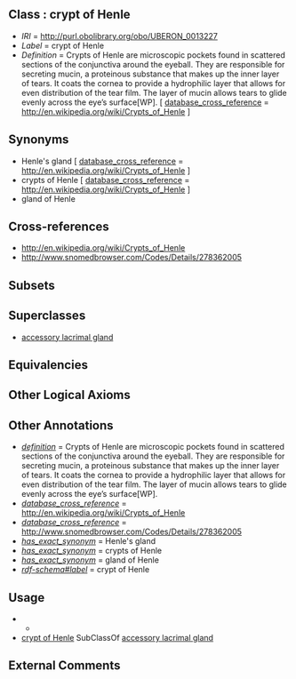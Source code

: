 
## Class : crypt of Henle

 * *IRI* = http://purl.obolibrary.org/obo/UBERON_0013227
 * *Label* = crypt of Henle
 * *Definition* = Crypts of Henle are microscopic pockets found in scattered sections of the conjunctiva around the eyeball. They are responsible for secreting mucin, a proteinous substance that makes up the inner layer of tears. It coats the cornea to provide a hydrophilic layer that allows for even distribution of the tear film. The layer of mucin allows tears to glide evenly across the eye’s surface[WP]. [ [database_cross_reference](../../ef/oboInOwl#hasDbXref.md) = http://en.wikipedia.org/wiki/Crypts_of_Henle ]

## Synonyms

 * Henle's gland [ [database_cross_reference](../../ef/oboInOwl#hasDbXref.md) = http://en.wikipedia.org/wiki/Crypts_of_Henle ]
 * crypts of Henle [ [database_cross_reference](../../ef/oboInOwl#hasDbXref.md) = http://en.wikipedia.org/wiki/Crypts_of_Henle ]
 * gland of Henle

## Cross-references

 * http://en.wikipedia.org/wiki/Crypts_of_Henle
 * http://www.snomedbrowser.com/Codes/Details/278362005

## Subsets


## Superclasses

 * [accessory lacrimal gland](../../UBERON/26/UBERON_0013226.md)

## Equivalencies


## Other Logical Axioms


## Other Annotations

 * *[definition](../../IAO/15/IAO_0000115.md)* = Crypts of Henle are microscopic pockets found in scattered sections of the conjunctiva around the eyeball. They are responsible for secreting mucin, a proteinous substance that makes up the inner layer of tears. It coats the cornea to provide a hydrophilic layer that allows for even distribution of the tear film. The layer of mucin allows tears to glide evenly across the eye’s surface[WP].
 * *[database_cross_reference](../../ef/oboInOwl#hasDbXref.md)* = http://en.wikipedia.org/wiki/Crypts_of_Henle
 * *[database_cross_reference](../../ef/oboInOwl#hasDbXref.md)* = http://www.snomedbrowser.com/Codes/Details/278362005
 * *[has_exact_synonym](../../ym/oboInOwl#hasExactSynonym.md)* = Henle's gland
 * *[has_exact_synonym](../../ym/oboInOwl#hasExactSynonym.md)* = crypts of Henle
 * *[has_exact_synonym](../../ym/oboInOwl#hasExactSynonym.md)* = gland of Henle
 * *[rdf-schema#label](../../el/rdf-schema#label.md)* = crypt of Henle

## Usage

 * -
 * [crypt of Henle](../../UBERON/27/UBERON_0013227.md) SubClassOf [accessory lacrimal gland](../../UBERON/26/UBERON_0013226.md)

## External Comments

